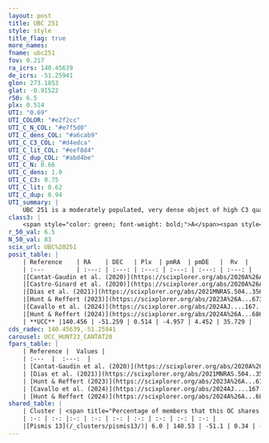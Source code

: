 ```yaml
---
layout: post
title: UBC 251
style: style
title_flag: true
more_names: 
fname: ubc251
fov: 0.217
ra_icrs: 140.45639
de_icrs: -51.25941
glon: 273.1853
glat: -0.91522
r50: 6.5
plx: 0.514
UTI: "0.69"
UTI_COLOR: "#e2f2cc"
UTI_C_N_COL: "#e7f5d0"
UTI_C_dens_COL: "#a6cab9"
UTI_C_C3_COL: "#d4edca"
UTI_C_lit_COL: "#eef8d4"
UTI_C_dup_COL: "#abd4be"
UTI_C_N: 0.66
UTI_C_dens: 1.0
UTI_C_C3: 0.75
UTI_C_lit: 0.62
UTI_C_dup: 0.94
UTI_summary: |
    UBC 251 is a moderately populated, very dense object of high C3 quality. It is moderately studied in the literature.<br><br>This is very likely a unique object, which shares a very small percentage of members with at least one previously reported entry.
class3: |
    <span style="color: green; font-weight: bold;">A</span><span style="color: #FFC300; font-weight: bold;">B</span>
r_50_val: 6.5
N_50_val: 83
scix_url: UBC%20251
posit_table: |
    | Reference    | RA    | DEC   | Plx  | pmRA  | pmDE   |  Rv  |
    | :---         | :---: | :---: | :---: | :---: | :---: | :---: |
    |[Cantat-Gaudin et al. (2020)](https://scixplorer.org/abs/2020A%26A...640A...1C) | 140.447 | -51.252 | 0.484 | -4.997 | 4.436 | -- |
    |[Castro-Ginard et al. (2020)](https://scixplorer.org/abs/2020A%26A...635A..45C) | 140.426 | -51.27 | 0.486 | -5.009 | 4.432 | -- |
    |[Dias et al. (2021)](https://scixplorer.org/abs/2021MNRAS.504..356D) | 140.43 | -51.244 | 0.464 | -4.995 | 4.428 | -- |
    |[Hunt & Reffert (2023)](https://scixplorer.org/abs/2023A%26A...673A.114H) | 140.453 | -51.249 | 0.538 | -4.937 | 4.471 | 28.365 |
    |[Cavallo et al. (2024)](https://scixplorer.org/abs/2024AJ....167...12C) | 140.429 | -51.251 | 0.533 | -- | -- | -- |
    |[Hunt & Reffert (2024)](https://scixplorer.org/abs/2024A%26A...686A..42H) | 140.453 | -51.249 | 0.538 | -4.937 | 4.471 | 28.365 |
    | **UCC** |140.456 | -51.259 | 0.514 | -4.957 | 4.452 | 35.729 | 
cds_radec: 140.45639,-51.25941
carousel: UCC_HUNT23_CANTAT20
fpars_table: |
    | Reference |  Values |
    | :---  |  :---:  |
    | [Cantat-Gaudin et al. (2020)](https://scixplorer.org/abs/2020A%26A...640A...1C) | `AVNN=1.27, DMNN=11.35, AgeNN=7.97` |
    | [Dias et al. (2021)](https://scixplorer.org/abs/2021MNRAS.504..356D) | `Av=1.475, Dist=1962, logage=7.859, [Fe/H]=0.376` |
    | [Hunt & Reffert (2023)](https://scixplorer.org/abs/2023A%26A...673A.114H) | `AV50=1.315, diffAV50=0.472, MOD50=11.222, logAge50=7.817` |
    | [Cavallo et al. (2024)](https://scixplorer.org/abs/2024AJ....167...12C) | `AV50=1.59, dMod50=11.11, logAge50=7.79, [Fe/H]50=-0.02` |
    | [Hunt & Reffert (2024)](https://scixplorer.org/abs/2024A%26A...686A..42H) | `MassJ=357.350` |
shared_table: |
    | Cluster | <span title="Percentage of members that this OC shares with the ones listed">%</span>   | RA   | DEC   | Plx   | pmRA  | pmDE  | Rv | UTI |
    | :-: | :-: |:-: | :-: | :-: | :-: | :-: | :-: | :-: |
    |[Pismis 13](/_clusters/pismis13/)| 6.0 | 140.53 | -51.1 | 0.34 | -5.08 | 4.68 | 10.51 |0.95 |
---
```


